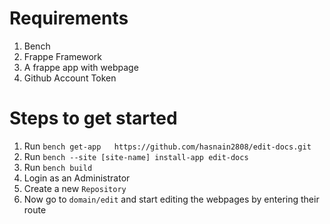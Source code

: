 # Requirements

1. Bench
2. Frappe Framework
3. A frappe app with webpage
4. Github Account Token

# Steps to get started

1. Run `bench get-app 	https://github.com/hasnain2808/edit-docs.git`
2. Run `bench --site [site-name] install-app edit-docs`
3. Run `bench build`
4. Login as an Administrator
5. Create a new `Repository`
6. Now go to `domain/edit` and start editing the webpages by entering their route
